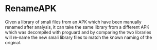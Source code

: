 # RenameAPK
Given a library of smali files from an APK which have been manually renamed after analysis, it can take the same library from a different APK which was decompiled with proguard and by comparing the two libraries will re-name the new smali library files to match the known naming of the original.
